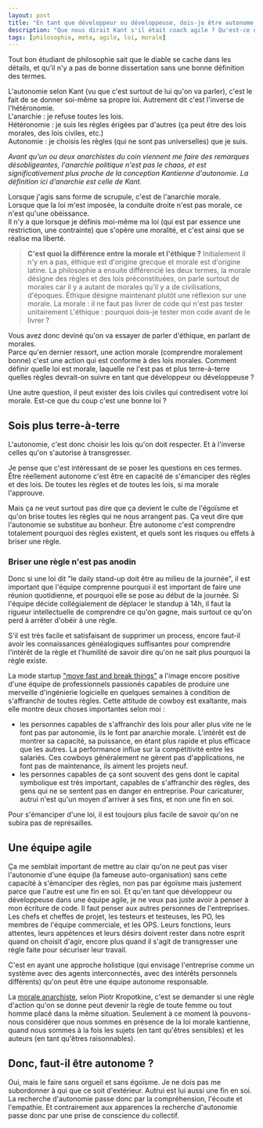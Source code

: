 ```yaml
---
layout: post 
title: "En tant que développeur ou développeuse, dois-je être autonome ?"
description: "Que nous dirait Kant s'il était coach agile ? Qu'est-ce qu'un bon développeur ?"
tags: [philosophie, meta, agile, loi, morale]
---
```


Tout bon étudiant de philosophie sait que le diable se cache dans les détails, et qu'il n'y a pas de bonne dissertation
sans une bonne définition des termes.

L'autonomie selon Kant (vu que c'est surtout de lui qu'on va parler), c'est le fait de se donner soi-même sa propre loi.
Autrement dit c'est l'inverse de l'hétéronomie.     
L'anarchie : je refuse toutes les lois.         
Hétéronomie : je suis les règles érigées par d'autres (ça peut être des lois morales, des lois civiles, etc.)           
Autonomie : je choisis les règles (qui ne sont pas universelles) que je suis.

_Avant qu'un ou deux anarchistes du coin viennent me faire des remarques désobligeantes, l'anarchie politique n'est pas
le chaos, et est significativement plus proche de la conception Kantienne d'autonomie. La définition ici d'anarchie est
celle de Kant._

Lorsque j'agis sans forme de scrupule, c'est de l'anarchie morale.   
Lorsque que la loi m'est imposée, la conduite droite n'est pas morale, ce n'est qu'une obéissance.    
Il n'y a que lorsque je définis moi-même ma loi (qui est par essence une restriction, une contrainte) que s'opère une
moralité, et c'est ainsi que se réalise ma liberté.

> **C'est quoi la différence entre la morale et l'éthique ?** Initialement il n'y en a pas, éthique est d'origine grecque
> et morale est d'origine latine. La philosophie a ensuite différencié les deux termes, la morale désigne des règles et des
> lois préconstituées, on parle surtout de morales car il y a autant de morales qu'il y a de civilisations, d'époques.
> Éthique désigne maintenant plutôt une réflexion sur une morale.
> La morale : il ne faut pas livrer de code qui n'est pas tester unitairement
> L'éthique : pourquoi dois-je tester mon code avant de le livrer ?

Vous avez donc deviné qu'on va essayer de parler d'éthique, en parlant de morales.   
Parce qu'en dernier ressort, une action morale (comprendre moralement bonne) c'est une action qui est conforme à des
lois morales. Comment définir quelle loi est morale, laquelle ne l'est pas et plus terre-à-terre quelles règles
devrait-on suivre en tant que développeur ou développeuse ?

Une autre question, il peut exister des lois civiles qui contredisent votre loi morale. Est-ce que du coup c'est une
bonne loi ?

## Sois plus terre-à-terre

L'autonomie, c'est donc choisir les lois qu'on doit respecter. Et à l'inverse celles qu'on s'autorise à transgresser.

Je pense que c'est intéressant de se poser les questions en ces termes. Être réellement autonome c'est être en capacité
de s'émanciper des règles et des lois. De toutes les règles et de toutes les lois, si ma morale l'approuve.

Mais ça ne veut surtout pas dire que ça devient le culte de l'égoïsme et qu'on brise toutes les règles qui ne nous
arrangent pas. Ça veut dire que l'autonomie se substitue au bonheur. Être autonome c'est comprendre totalement pourquoi
des règles existent, et quels sont les risques ou effets à briser une règle.

### Briser une règle n'est pas anodin

Donc si une loi dit "le daily stand-up doit être au milieu de la journée", il est important que l'équipe comprenne
pourquoi il est important de faire une réunion quotidienne, et pourquoi elle se pose au début de la journée. Si l'équipe
décide collégialement de déplacer le standup à 14h, il faut la rigueur intellectuelle de comprendre ce qu'on gagne, mais
surtout ce qu'on perd à arrêter d'obéir à une règle.

S'il est très facile et satisfaisant de supprimer un process, encore faut-il avoir les connaissances généalogiques
suffisantes pour comprendre l'intérêt de la règle et l'humilité de savoir dire qu'on ne sait plus pourquoi la règle
existe.

La mode startup ["move fast and break things"](https://www.goodreads.com/book/show/31420725-move-fast-and-break-things)
a l'image encore positive d'une équipe de professionnels passionés capables de produire une merveille d'ingénierie
logicielle en quelques semaines à condition de s'affranchir de toutes règles. Cette attitude de cowboy est exaltante,
mais elle montre deux choses importantes selon moi :

* les personnes capables de s'affranchir des lois pour aller plus vite ne le font pas par autonomie, ils le font par
  anarchie morale. L'intérêt est de montrer sa capacité, sa puissance, en étant plus rapide et plus efficace que les
  autres. La performance influe sur la compétitivité entre les salariés. Ces cowboys généralement ne gèrent pas
  d'applications, ne font pas de maintenance, ils aiment les projets neuf.
* les personnes capables de ça sont souvent des gens dont le capital symbolique est très important, capables de
  s'affranchir des règles, des gens qui ne se sentent pas en danger en entreprise. Pour caricaturer, autrui
  n'est qu'un moyen d'arriver à ses fins, et non une fin en soi.

Pour s'émanciper d'une loi, il est toujours plus facile de savoir qu'on ne subira pas de représailles.


## Une équipe agile

Ça me semblait important de mettre au clair qu'on ne peut pas viser l'autonomie d'une équipe (la fameuse auto-organisation)
sans cette capacité à s'émanciper des règles, non pas par égoïsme mais justement parce que l'autre est une
fin en soi. Et qu'en tant que développeur ou développeuse dans une équipe agile, je ne veux pas juste avoir à penser à mon écriture de code.
Il faut penser aux autres personnes de l'entreprises. Les chefs et cheffes de projet, les testeurs et testeuses,
les PO, les membres de l'équipe commerciale, et les OPS. Leurs fonctions, leurs attentes, leurs appétences et leurs désirs doivent rester dans notre esprit
quand on choisit d'agir, encore plus quand il s'agit de transgresser une règle faite pour sécuriser leur travail.

C'est en ayant une approche holistique (qui envisage l'entreprise comme un système avec des
agents interconnectés, avec des intérêts personnels différents) qu'on peut être une équipe autonome responsable.

La [morale anarchiste](https://fr.wikipedia.org/wiki/La_Morale_anarchiste), selon Piotr Kropotkine, c'est se demander si une règle d'action qu'on se donne peut devenir
la règle de toute femme ou tout homme placé dans la même situation.
Seulement à ce moment là pouvons-nous considérer que nous sommes en présence de la loi morale kantienne,
quand nous sommes à la fois les sujets (en tant qu'êtres sensibles) et les auteurs (en tant qu'êtres raisonnables).

## Donc, faut-il être autonome ?

Oui, mais le faire sans orgueil et sans égoïsme. Je ne dois pas me subordonner à qui que ce soit d'extérieur.
Autrui est lui aussi une fin en soi. La recherche d'autonomie passe donc par la compréhension, l'écoute et
l'empathie. Et contrairement aux apparences la recherche d'autonomie passe donc par une prise de
conscience du collectif.





